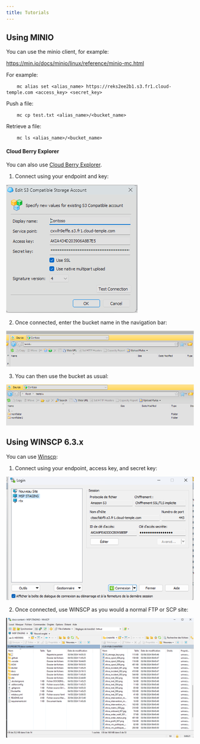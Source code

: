 ```yaml
---
title: Tutorials
---
```


## Using MINIO

You can use the minio client, for example:

https://min.io/docs/minio/linux/reference/minio-mc.html

For example:
```
    mc alias set <alias_name> https://reks2ee2b1.s3.fr1.cloud-temple.com <access_key> <secret_key>
```
Push a file:
```
    mc cp test.txt <alias_name>/<bucket_name>
```
Retrieve a file:
```
    mc ls <alias_name>/<bucket_name>
```
#### Cloud Berry Explorer

You can also use [Cloud Berry Explorer](https://www.msp360.com/explorer/).

1. Connect using your endpoint and key:

![](images/S3_cloudberry_001.png)

2. Once connected, enter the bucket name in the navigation bar:

![](images/S3_cloudberry_002.png)

3. You can then use the bucket as usual:

![](images/S3_cloudberry_003.png)

## Using WINSCP 6.3.x

You can use [Winscp](https://winscp.net/eng/download.php):
1. Connect using your endpoint, access key, and secret key:

![](images/S3_winscp_001.png)

2. Once connected, use WINSCP as you would a normal FTP or SCP site:

![](images/S3_winscp_002.png)